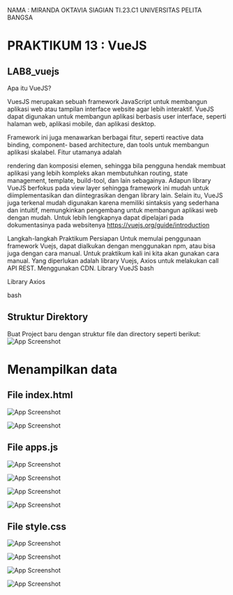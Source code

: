NAMA : MIRANDA OKTAVIA SIAGIAN
TI.23.C1 
UNIVERSITAS PELITA BANGSA 

# PRAKTIKUM 13 : VueJS

## LAB8_vuejs

Apa itu VueJS?

VuesJS merupakan sebuah framework JavaScript untuk membangun aplikasi web atau
tampilan interface website agar lebih interaktif. VueJS dapat digunakan untuk membangun
aplikasi berbasis user interface, seperti halaman web, aplikasi mobile, dan aplikasi desktop.

Framework ini juga menawarkan berbagai fitur, seperti reactive data binding, component-
based architecture, dan tools untuk membangun aplikasi skalabel. Fitur utamanya adalah

rendering dan komposisi elemen, sehingga bila pengguna hendak membuat aplikasi yang lebih
kompleks akan membutuhkan routing, state management, template, build-tool, dan lain
sebagainya.
Adapun library VueJS berfokus pada view layer sehingga framework ini mudah untuk
diimplementasikan dan diintegrasikan dengan library lain. Selain itu, VueJS juga terkenal
mudah digunakan karena memiliki sintaksis yang sederhana dan intuitif, memungkinkan
pengembang untuk membangun aplikasi web dengan mudah.
Untuk lebih lengkapnya dapat dipelajari pada dokumentasinya pada websitenya
https://vuejs.org/guide/introduction

Langkah-langkah Praktikum
Persiapan
Untuk memulai penggunaan framework Vuejs, dapat dialkukan dengan menggunakan npm,
atau bisa juga dengan cara manual. Untuk praktikum kali ini kita akan gunakan cara manual.
Yang diperlukan adalah library Vuejs, Axios untuk melakukan call API REST. Menggunakan
CDN.
Library VueJS
bash
<script src="https://unpkg.com/vue@3/dist/vue.global.js"></script>


Library Axios

bash
<script src="https://unpkg.com/axios/dist/axios.min.js"></script>


## Struktur Direktory

Buat Project baru dengan struktur file dan directory seperti berikut:
![App Screenshot](./image/lab8.png)

 Menampilkan data
=======================

## File index.html

![App Screenshot](./image/pra1.png)

![App Screenshot](./image/pra2.png)

## File apps.js

![App Screenshot](./image/pra3.png)

![App Screenshot](./image/pra4.png)

![App Screenshot](./image/pra5.png)

![App Screenshot](./image/pra6.png)

## File style.css

![App Screenshot](./image/pra7.png)

![App Screenshot](./image/pra8.png)

![App Screenshot](./image/pra9.png)

![App Screenshot](./image/pra10.png)
